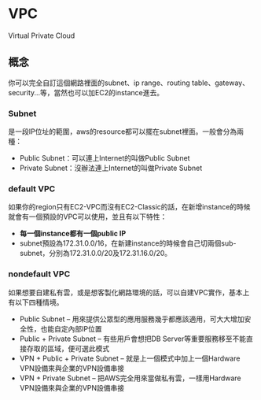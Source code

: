 # VPC
Virtual Private Cloud

## 概念
你可以完全自訂這個網路裡面的subnet、ip range、routing table、gateway、security...等，當然也可以加EC2的instance進去。

### Subnet
是一段IP位址的範圍，aws的resource都可以擺在subnet裡面。一般會分為兩種：
* Public Subnet：可以連上Internet的叫做Public Subnet
* Private Subnet：沒辦法連上Internet的叫做Private Subnet

### default VPC
如果你的region只有EC2-VPC而沒有EC2-Classic的話，在新增instance的時候就會有一個預設的VPC可以使用，並且有以下特性：
* **每一個instance都有一個public IP**
* subnet預設為172.31.0.0/16，在新建instance的時候會自己切兩個sub-subnet，分別為172.31.0.0/20及172.31.16.0/20。

### nondefault VPC
如果想要自建私有雲，或是想客製化網路環境的話，可以自建VPC實作，基本上有以下四種情境。

* Public Subnet – 用來提供公眾型的應用服務幾乎都應該適用，可大大增加安全性，也能自定內部IP位置
* Public + Private Subnet – 有些用戶會想把DB Server等重要服務移至不能直接存取的區域，便可選此模式
* VPN + Public + Private Subnet – 就是上一個模式中加上一個Hardware VPN設備來與企業的VPN設備串接
* VPN + Private Subnet – 把AWS完全用來當做私有雲，一樣用Hardware VPN設備來與企業的VPN設備串接